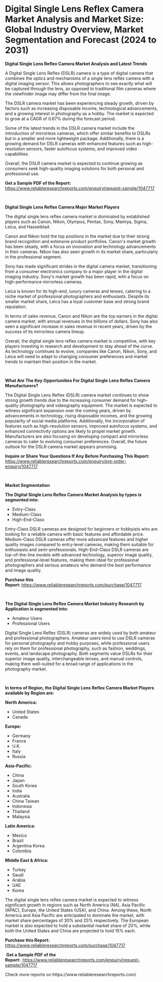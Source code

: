 <p><h1>Digital Single Lens Reflex Camera Market Analysis and Market Size: Global Industry Overview, Market Segmentation and Forecast (2024 to 2031)</h1></p><p><strong>Digital Single Lens Reflex Camera Market Analysis and Latest Trends</strong></p>
<p><p>A Digital Single Lens Reflex (DSLR) camera is a type of digital camera that combines the optics and mechanisms of a single lens reflex camera with a digital imaging sensor. This allows photographers to see exactly what will be captured through the lens, as opposed to traditional film cameras where the viewfinder image may differ from the final image.</p><p>The DSLR camera market has been experiencing steady growth, driven by factors such as increasing disposable income, technological advancements, and a growing interest in photography as a hobby. The market is expected to grow at a CAGR of 0.67% during the forecast period.</p><p>Some of the latest trends in the DSLR camera market include the introduction of mirrorless cameras, which offer similar benefits to DSLRs but in a smaller and more lightweight package. Additionally, there is a growing demand for DSLR cameras with enhanced features such as high-resolution sensors, faster autofocus systems, and improved video capabilities.</p><p>Overall, the DSLR camera market is expected to continue growing as consumers seek high-quality imaging solutions for both personal and professional use.</p></p>
<p><strong>Get a Sample PDF of the Report:&nbsp;</strong> <a href="https://www.reliableresearchreports.com/enquiry/request-sample/1047717">https://www.reliableresearchreports.com/enquiry/request-sample/1047717</a></p>
<p>&nbsp;</p>
<p><strong>Digital Single Lens Reflex Camera Major Market Players</strong></p>
<p><p>The digital single lens reflex camera market is dominated by established players such as Canon, Nikon, Olympus, Pentax, Sony, Mamiya, Sigma, Leica, and Hasselblad. </p><p>Canon and Nikon hold the top positions in the market due to their strong brand recognition and extensive product portfolios. Canon's market growth has been steady, with a focus on innovation and technology advancements in their cameras. Nikon has also seen growth in its market share, particularly in the professional segment. </p><p>Sony has made significant strides in the digital camera market, transitioning from a consumer electronics company to a major player in the digital imaging industry. Sony's market growth has been rapid, with a focus on high-performance mirrorless cameras. </p><p>Leica is known for its high-end, luxury cameras and lenses, catering to a niche market of professional photographers and enthusiasts. Despite its smaller market share, Leica has a loyal customer base and strong brand reputation.</p><p>In terms of sales revenue, Canon and Nikon are the top earners in the digital camera market, with annual revenues in the billions of dollars. Sony has also seen a significant increase in sales revenue in recent years, driven by the success of its mirrorless camera lineup.</p><p>Overall, the digital single lens reflex camera market is competitive, with key players investing in research and development to stay ahead of the curve. As technology continues to evolve, companies like Canon, Nikon, Sony, and Leica will need to adapt to changing consumer preferences and market trends to maintain their position in the market.</p></p>
<p>&nbsp;</p>
<p><strong>What Are The Key Opportunities For Digital Single Lens Reflex Camera Manufacturers?</strong></p>
<p><p>The Digital Single Lens Reflex (DSLR) camera market continues to show strong growth trends due to the increasing consumer demand for high-quality photography and videography equipment. The market is expected to witness significant expansion over the coming years, driven by advancements in technology, rising disposable incomes, and the growing popularity of social media platforms. Additionally, the incorporation of features such as high-resolution sensors, improved autofocus systems, and enhanced connectivity options are likely to propel market growth. Manufacturers are also focusing on developing compact and mirrorless cameras to cater to evolving consumer preferences. Overall, the future outlook for the DSLR camera market appears promising.</p></p>
<p><strong>Inquire or Share Your Questions If Any Before Purchasing This Report:</strong> <a href="https://www.reliableresearchreports.com/enquiry/pre-order-enquiry/1047717">https://www.reliableresearchreports.com/enquiry/pre-order-enquiry/1047717</a></p>
<p>&nbsp;</p>
<p><strong>Market Segmentation</strong></p>
<p><strong>The Digital Single Lens Reflex Camera Market Analysis by types is segmented into:</strong></p>
<p><ul><li>Entry-Class</li><li>Medium-Class</li><li>High-End-Class</li></ul></p>
<p><p>Entry-Class DSLR cameras are designed for beginners or hobbyists who are looking for a reliable camera with basic features and affordable price. Medium-Class DSLR cameras offer more advanced features and higher quality images compared to entry-level cameras, making them suitable for enthusiasts and semi-professionals. High-End-Class DSLR cameras are top-of-the-line models with advanced technology, superior image quality, and professional-level features, making them ideal for professional photographers and serious amateurs who demand the best performance and image quality.</p></p>
<p><strong>Purchase this Report:&nbsp;</strong><a href="https://www.reliableresearchreports.com/purchase/1047717">https://www.reliableresearchreports.com/purchase/1047717</a></p>
<p>&nbsp;</p>
<p><strong>The Digital Single Lens Reflex Camera Market Industry Research by Application is segmented into:</strong></p>
<p><ul><li>Amateur Users</li><li>Professional Users</li></ul></p>
<p><p>Digital Single Lens Reflex (DSLR) cameras are widely used by both amateur and professional photographers. Amateur users tend to use DSLR cameras for personal photography and hobby purposes, while professional users rely on them for professional photography, such as fashion, weddings, events, and landscape photography. Both segments value DSLRs for their superior image quality, interchangeable lenses, and manual controls, making them well-suited for a broad range of applications in the photography market.</p></p>
<p>&nbsp;</p>
<p><strong>In terms of Region, the Digital Single Lens Reflex Camera Market Players available by Region are:</strong></p>
<p>
    <p> <strong> North America: </strong>
        <ul>
            <li>United States</li>
            <li>Canada</li>
        </ul>
        </p> 
    <p> <strong> Europe: </strong>
        <ul>
            <li>Germany</li>
            <li>France</li>
            <li>U.K.</li>
            <li>Italy</li>
            <li>Russia</li>
        </ul>
        </p> 
    <p> <strong> Asia-Pacific: </strong>
        <ul>
            <li>China</li>
            <li>Japan</li>
            <li>South Korea</li>
            <li>India</li>
            <li>Australia</li>
            <li>China Taiwan</li>
            <li>Indonesia</li>
            <li>Thailand</li>
            <li>Malaysia</li>
        </ul>
        </p> 
    <p> <strong> Latin America: </strong>
        <ul>
            <li>Mexico</li>
            <li>Brazil</li>
            <li>Argentina Korea</li>
            <li>Colombia</li>
        </ul>
        </p> 
    <p> <strong> Middle East & Africa: </strong>
        <ul>
            <li>Turkey</li>
            <li>Saudi</li>
            <li>Arabia</li>
            <li>UAE</li>
            <li>Korea</li>
        </ul>
    </p>
    </p>
<p><p>The digital single lens reflex camera market is expected to witness significant growth in regions such as North America (NA), Asia Pacific (APAC), Europe, the United States (USA), and China. Among these, North America and Asia Pacific are anticipated to dominate the market, with market share percentages of 30% and 25% respectively. The European market is also expected to hold a substantial market share of 20%, while both the United States and China are projected to hold 15% each.</p></p>
<p><strong>Purchase this Report: </strong><a href="https://www.reliableresearchreports.com/purchase/1047717">https://www.reliableresearchreports.com/purchase/1047717</a></p>
<p>&nbsp;<strong>Get a Sample PDF of the Report:&nbsp;&nbsp;</strong><a href="https://www.reliableresearchreports.com/enquiry/request-sample/1047717">https://www.reliableresearchreports.com/enquiry/request-sample/1047717</a></p>
<p><strong></strong></p>
<p>Check more reports on https://www.reliableresearchreports.com/</p>